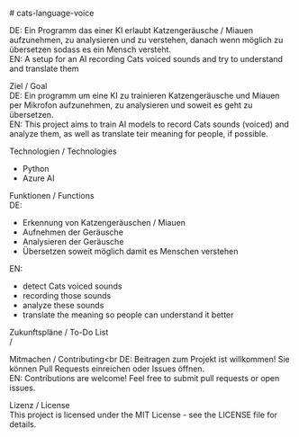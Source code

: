 <bold># cats-language-voice</bol><p>

DE: Ein Programm das einer KI erlaubt Katzengeräusche / Miauen aufzunehmen, zu analysieren und zu verstehen, danach wenn möglich zu übersetzen sodass es ein Mensch versteht.<br>
EN: A setup for an AI recording Cats voiced sounds and try to understand and translate them<p>


<bold>Ziel / Goal</bold><br>
DE: Ein programm um eine KI zu trainieren Katzengeräusche und Miauen per Mikrofon aufzunehmen, zu analysieren und soweit es geht zu übersetzen.<br>
EN: This project aims to train AI models to record Cats sounds (voiced) and analyze them, as well as translate teir meaning for people, if possible.<p>

<bold>Technologien / Technologies</bold><br>
- Python<br>
- Azure AI<p>

<bold>Funktionen / Functions</bold><br>
DE:<br> 
- Erkennung von Katzengeräuschen / Miauen <br>
- Aufnehmen der Geräusche<br>
- Analysieren der Geräusche<br>
- Übersetzen soweit möglich damit es Menschen verstehen<p>

EN:<br>
- detect Cats voiced sounds<br>
- recording those sounds<br>
- analyze these sounds<br>
- translate the meaning so people can understand it better<p>

<bold>Zukunftspläne / To-Do List</bold><br>
/<p>

<bol>Mitmachen / Contributing</bol><br
DE: Beitragen zum Projekt ist willkommen! Sie können Pull Requests einreichen oder Issues öffnen.<br>
EN: Contributions are welcome! Feel free to submit pull requests or open issues.<p>

<bol>Lizenz / License</bold><br>
This project is licensed under the MIT License - see the LICENSE file for details.<p>
